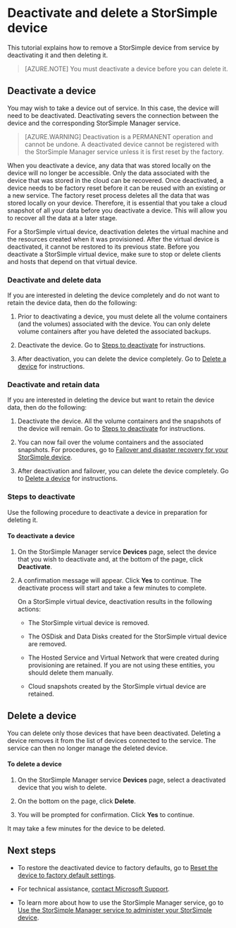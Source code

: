 <properties 
   pageTitle="Deactivate and delete a StorSimple device | Microsoft Azure"
   description="Describes how to remove StorSimple device from service by  first deactivating it and then deleting it."
   services="storsimple"
   documentationCenter=""
   authors="SharS"
   manager="carolz"
   editor="" />
<tags 
   ms.service="storsimple"
   ms.devlang="na"
   ms.topic="article"
   ms.tgt_pltfrm="na"
   ms.workload="na"
   ms.date="09/14/2015"
   ms.author="v-sharos" />

# Deactivate and delete a StorSimple device

This tutorial explains how to remove a StorSimple device from service by deactivating it and then deleting it.

>[AZURE.NOTE] You must deactivate a device before you can delete it.

## Deactivate a device

You may wish to take a device out of service. In this case, the device will need to be deactivated. Deactivating severs the connection between the device and the corresponding StorSimple Manager service. 

>[AZURE.WARNING] Deactivation is a PERMANENT operation and cannot be undone. A deactivated device cannot be registered with the StorSimple Manager service unless it is first reset by the factory. 

When you deactivate a device, any data that was stored locally on the device will no longer be accessible. Only the data associated with the device that was stored in the cloud can be recovered. Once deactivated, a device needs to be factory reset before it can be reused with an existing or a new service. The factory reset process deletes all the data that was stored locally on your device. Therefore, it is essential that you take a cloud snapshot of all your data before you deactivate a device. This will allow you to recover all the data at a later stage. 

For a StorSimple virtual device, deactivation deletes the virtual machine and the resources created when it was provisioned. After the virtual device is deactivated, it cannot be restored to its previous state. Before you deactivate a StorSimple virtual device, make sure to stop or delete clients and hosts that depend on that virtual device.

### Deactivate and delete data

If you are interested in deleting the device completely and do not want to retain the device data, then do the following:  

1. Prior to deactivating a device, you must delete all the volume containers (and the volumes) associated with the device. You can only delete volume containers after you have deleted the associated backups.

2. Deactivate the device. Go to [Steps to deactivate](#steps-to-deactivate) for instructions.

3. After deactivation, you can delete the device completely. Go to [Delete a device](#delete-a-device) for instructions.

### Deactivate and retain data

If you are interested in deleting the device but want to retain the device data, then do the following:  

1. Deactivate the device. All the volume containers and the snapshots of the device will remain. Go to [Steps to deactivate](#steps-to-deactivate) for instructions.

2. You can now fail over the volume containers and the associated snapshots. For procedures, go to [Failover and disaster recovery for your StorSimple device](storsimple-device-failover-disaster-recovery.md).

3. After deactivation and failover, you can delete the device completely. Go to [Delete a device](#delete-a-device) for instructions.

### Steps to deactivate

Use the following procedure to deactivate a device in preparation for deleting it.

#### To deactivate a device

1. On the StorSimple Manager service **Devices** page, select the device that you wish to deactivate and, at the bottom of the page, click **Deactivate**.

2. A confirmation message will appear. Click **Yes** to continue. The deactivate process will start and take a few minutes to complete.

    On a StorSimple virtual device, deactivation results in the following actions:

      - The StorSimple virtual device is removed.

      - The OSDisk and Data Disks created for the StorSimple virtual device are removed.

      - The Hosted Service and Virtual Network that were created during provisioning are retained. If you are not using these entities, you should delete them manually.

      - Cloud snapshots created by the StorSimple virtual device are retained.

<!--After the device is deactivated, you will need to perform a failover before you can delete it completely. For failover instructions, go to [Failover and disaster recovery for your StorSimple device](storsimple-device-failover-disaster-recovery.md).-->
 
## Delete a device

You can delete only those devices that have been deactivated. Deleting a device removes it from the list of devices connected to the service. The service can then no longer manage the deleted device.

#### To delete a device

1. On the StorSimple Manager service **Devices** page, select a deactivated device that you wish to delete.

2. On the bottom on the page, click **Delete**.

3. You will be prompted for confirmation. Click **Yes** to continue.

It may take a few minutes for the device to be deleted.

## Next steps
- To restore the deactivated device to factory defaults, go to [Reset the device to factory default settings](storsimple-manage-device-controller.md#reset-the-device-to-factory-default-settings).

- For technical assistance, [contact Microsoft Support](storsimple-contact-microsoft-support.md).

- To learn more about how to use the StorSimple Manager service, go to [Use the StorSimple Manager service to administer your StorSimple device](storsimple-manager-service-administration.md). 